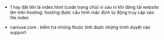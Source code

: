 - 1 hay đặt tên là index.html (code trang chủ) vì sau ni khi đăng tải website lên trên hosting: hosting được cấu hình mặc định tự động truy cập vào file index

- caniuse.com : kiểm tra những thuộc tính được những trình duyệt nào support

